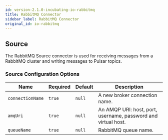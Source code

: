 ```yaml
---
id: version-2.1.0-incubating-io-rabbitmq
title: RabbitMQ Connector
sidebar_label: RabbitMQ Connector
original_id: io-rabbitmq
---
```


## Source

The RabbitMQ Source connector is used for receiving messages from a RabbitMQ cluster and writing
messages to Pulsar topics.

### Source Configuration Options

| Name | Required | Default | Description |
|------|----------|---------|-------------|
| `connectionName` | `true` | `null` | A new broker connection name. |
| `amqUri` | `true` | `null` | An AMQP URI: host, port, username, password and virtual host. |
| `queueName` | `true` | `null` | RabbitMQ queue name. |


